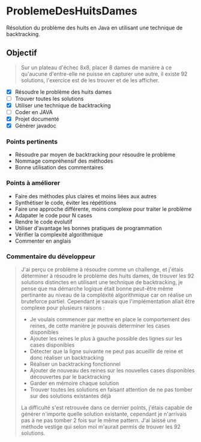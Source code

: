 # ProblemeDesHuitsDames
Résolution du problème des huits en Java en utilisant une technique de backtracking.

## Objectif

>Sur un plateau d'échec 8x8, placer 8 dames de manière à ce qu'aucune d'entre-elle ne puisse en capturer une autre, il existe 92 solutions, l'exercice est de les trouver et de les afficher.

- [x] Résoudre le problème des huits dames 
- [ ] Trouver toutes les solutions
- [x] Utiliser une technique de backtracking
- [ ] Coder en JAVA
- [x] Projet documenté
- [x] Générer javadoc

### Points pertinents

* Résoudre par moyen de backtracking pour résoudre le problème
* Nommage compréhensif des méthodes
* Bonne utilisation des commentaires


### Points à améliorer

* Faire des méthodes plus claires et moins liées aux autres
* Synthétiser le code, éviter les répétitions
* Faire une approche différente, moins complexe pour traiter le problème
* Adapater le code pour N cases
* Rendre le code évolutif
* Utiliser d'avantage les bonnes pratiques de programmation
* Vérifier la complexité algorithmique
* Commenter en anglais


### Commentaire du développeur

>J'ai perçu ce problème à résoudre comme un challenge, et j'étais déterminer à résoudre le problème des huits dames, de trouver les 92 solutions distinctes en utilisant une
technique de backtracking, je pense que ma démarche logique était bonne peut-être même pertinante au niveau de la compléxité algorithmique car on réalise un bruteforce partiel. Cependant je savais que l'implémentation allait être complexe pour plusieurs raisons : 
>- Je voulais commencer par mettre en place le comportement des reines, de cette manière je pouvais déterminer les cases disponibles
>- Ajouter les reines le plus à gauche possible des lignes sur les cases disponibles
>- Détecter que la ligne suivante ne peut pas acueillir de reine et donc réaliser un backtracking
>- Réaliser un backtracking fonctionnel
>- Ajouter de nouveau des reines sur les nouvelles cases disponibles découvertes par le backtracking
>- Garder en mémoire chaque solution
>- Trouver toutes les solutions en faisant attention de ne pas tomber sur des solutions existantes déjà
>
>La difficulté s'est retrouvée dans ce dernier points, j'étais capable de générer n'importe quelle solution existante, cependant je n'arrivais pas à ne pas tomber 2 fois sur le même pattern. J'ai laissé une méthode vestige qui selon moi m'aurait permis de trouver les 92 solutions.


